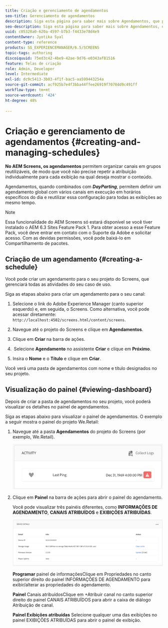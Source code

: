 ```yaml
---
title: Criação e gerenciamento de agendamentos
seo-title: Gerenciamento de agendamentos
description: Siga esta página para saber mais sobre Agendamentos, que permitem organizar canais em grupos reutilizáveis, para que você não precise repetir sua atribuição individualmente para cada exibição na qual deseja mostrar seu conteúdo.
seo-description: Siga esta página para saber mais sobre Agendamentos, que permitem organizar canais em grupos reutilizáveis, para que você não precise repetir sua atribuição individualmente para cada exibição na qual deseja mostrar seu conteúdo.
uuid: c05328a0-620a-4597-b7b3-f4433e78d4e9
contentOwner: Jyotika Syal
content-type: reference
products: SG_EXPERIENCEMANAGER/6.5/SCREENS
topic-tags: authoring
discoiquuid: 75ed3c42-4be9-42ae-9d76-e0343af81516
feature: Telas de criação
role: Admin, Developer
level: Intermediate
exl-id: dc9c5413-3b03-4f1f-bac5-aa599443254a
source-git-commit: acf925b7e4f3bba44ffee26919f7078dd9c491ff
workflow-type: tm+mt
source-wordcount: '424'
ht-degree: 48%

---
```


# Criação e gerenciamento de agendamentos {#creating-and-managing-schedules}

**No AEM Screens, os agendamentos** permitem organizar canais em grupos reutilizáveis, de modo que você não precise repetir a atribuição individualmente para cada exibição na qual deseja mostrar o conteúdo.

Agendamentos, quando combinados com ***DayParting***, permitem definir um agendamento global com vários canais em execução em horários específicos do dia e reutilizar essa configuração para todas as exibições ao mesmo tempo.

>[!NOTE]
>
>Essa funcionalidade do AEM Screens só estará disponível se você tiver instalado o AEM 6.3 Sites Feature Pack 1. Para obter acesso a esse Feature Pack, você deve entrar em contato com o Suporte da Adobe e solicitar acesso. Com as devidas permissões, você pode baixá-lo em Compartilhamento de pacotes.

## Criação de um agendamento {#creating-a-schedule}

Você pode criar um agendamento para o seu projeto do Screens, que gerenciará todas as atividades do seu caso de uso.

Siga as etapas abaixo para criar um agendamento para o seu canal:

1. Selecione o link do Adobe Experience Manager (canto superior esquerdo) e, em seguida, o Screens. Como alternativa, você pode acessar diretamente: `http://localhost:4502/screens.html/content/screens`.
1. Navegue até o projeto do Screens e clique em **Agendamentos**.
1. Clique em **Criar** na barra de ações.
1.  Selecione **Agendamento** no assistente **Criar** e clique em **Próximo**.

1. Insira o **Nome** e o **Título** e clique em **Criar**.

Você verá uma pasta de agendamentos com nome e título designados no seu projeto.


## Visualização do painel {#viewing-dashboard}

Depois de criar a pasta de agendamentos no seu projeto, você poderá visualizar os detalhes no painel de agendamentos.

Siga as etapas abaixo para visualizar o painel de agendamentos. O exemplo a seguir mostra o painel do projeto We.Retail:

1. Navegue até a pasta **Agendamentos** do projeto do Screens (por exemplo, We.Retail).

   ![chlimage_1](assets/chlimage_1.png)

1. Clique em **Painel** na barra de ações para abrir o painel do agendamento.

   Você pode visualizar três painéis diferentes, como **INFORMAÇÕES DE AGENDAMENTO**, **CANAIS ATRIBUÍDOS** e **EXIBIÇÕES ATRIBUÍDAS**.

   ![chlimage_1-1](assets/chlimage_1-1.png)

   **Programar** painel de informaçõesClique em Propriedades no canto superior direito do painel INFORMAÇÕES DE AGENDAMENTO para exibir/alterar as propriedades do agendamento.

   **Painel** Canais atribuídosClique em +Atribuir canal no canto superior direito do painel CANAIS ATRIBUÍDOS para abrir a caixa de diálogo Atribuição de canal.

   **Painel Exibições atribuídas** Selecione qualquer uma das exibições no painel EXIBIÇÕES ATRIBUÍDAS para abrir o painel de exibição.
